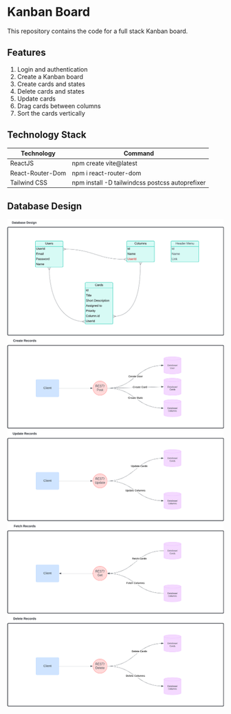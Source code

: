 # Kanban Board

This repository contains the code for a full stack Kanban board.

## Features
1. Login and authentication
2. Create a Kanban board
3. Create cards and states
4. Delete cards and states
5. Update cards
6. Drag cards between columns
7. Sort the cards vertically

## Technology Stack

| Technology | Command |
| --- | --- |
| ReactJS | npm create vite@latest |
| React-Router-Dom | npm i react-router-dom |
| Tailwind CSS | npm install -D tailwindcss postcss autoprefixer |

## Database Design

![](src/assets/Database_Design.png)
![](src/assets/API_Design_Create.png)
![](src/assets/API_Design_Update.png)
![](src/assets/API_Design_Get.png)
![](src/assets/API_Design_Delete.png)


